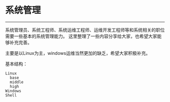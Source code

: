 # 系统管理

------

系统管理员、系统工程师、系统运维工程师、运维开发工程师等和系统相关的职位需要一些基本的系统管理能力。
这里整理了一些内容分享给大家，也希望大家能够补充完善。   

主要是以Linux为主，windows运维当然更加的缺乏，希望大家积极补充。

基本结构：
```shell
Linux
  base
  middle
  high
Windows
Shell
```
